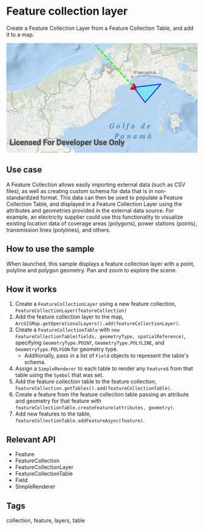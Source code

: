 # Feature collection layer

Create a Feature Collection Layer from a Feature Collection Table, and add it to a map.

![Image of feature collection layer](feature-collection-layer.png)

## Use case

A Feature Collection allows easily importing external data (such as CSV files), as well as creating custom schema for data that is in non-standardized format. This data can then be used to populate a Feature Collection Table, and displayed in a Feature Collection Layer using the attributes and geometries provided in the external data source. For example, an electricity supplier could use this functionality to visualize existing location data of coverage areas (polygons), power stations (points), transmission lines (polylines), and others.

## How to use the sample

When launched, this sample displays a feature collection layer with a point, polyline and polygon geometry. Pan and zoom to explore the scene.

## How it works

1. Create a `FeatureCollectionLayer` using a new feature collection, `FeatureCollectionLayer(featureCollection)`
2. Add the feature collection layer to the map, `ArcGISMap.getOperationalLayers().add(featureCollectionLayer)`.
3. Create a `FeatureCollectionTable` with `new FeatureCollectionTable(fields, geometryType, spatialReference)`, specifying `GeometryType.POINT`, `GeometryType.POLYLINE`, and `GeometryType.POLYGON` for geometry type.
    *  Additionally, pass in a list of `Field` objects to represent the table's schema.
4. Assign a `SimpleRenderer` to each table to render any `Feature`s from that table using the `Symbol` that was set.
5. Add the feature collection table to the feature collection, `FeatureCollection.getTables().add(featureCollectionTable)`.
6. Create a feature from the feature collection table passing an attribute and geometry for that feature with `featureCollectionTable.createFeature(attributes, geometry)`.
7. Add new features to the table, `featureCollectionTable.addFeatureAsync(feature)`.

## Relevant API

* Feature
* FeatureCollection
* FeatureCollectionLayer
* FeatureCollectionTable
* Field
* SimpleRenderer

## Tags

collection, feature, layers, table
